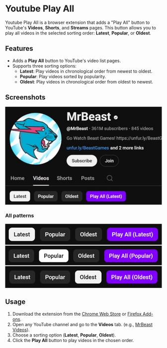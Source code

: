 ﻿# Youtube Play All

Youtube Play All is a browser extension that adds a "Play All" button to YouTube's **Videos**, **Shorts**, and **Streams** pages. This button allows you to play all videos in the selected sorting order: **Latest**, **Popular**, or **Oldest**.

## Features
- Adds a **Play All** button to YouTube's video list pages.
- Supports three sorting options:
  - **Latest**: Play videos in chronological order from newest to oldest.
  - **Popular**: Play videos sorted by popularity.
  - **Oldest**: Play videos in chronological order from oldest to newest.

## Screenshots
![Exaple](screenshots/example-1280x800.png)

### All patterns
![Latest](screenshots/latest-button.png)
![Popular](screenshots/popular-button.png)
![Oldest](screenshots/oldest-button.png)

## Usage
1. Download the extension from the [Chrome Web Store] or [Firefox Add-ons].
2. Open any YouTube channel and go to the **Videos** tab. (e.g., [MrBeast Videos]).
3. Choose a sorting option (**Latest**, **Popular**, **Oldest**).
4. Click the **Play All** button to play videos in the chosen order.

[Chrome Web Store]: https://chromewebstore.google.com/detail/youtube-play-all/lcgfhpllcjejniehjnhbfhnkdpmkeoce
[Firefox Add-ons]: https://addons.mozilla.org/firefox/addon/youtube-play-all/
[MrBeast Videos]: https://www.youtube.com/@MrBeast/videos
